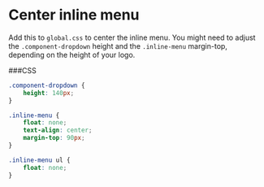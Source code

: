 # Center inline menu

Add this to `global.css` to center the inline menu. You might need to adjust the `.component-dropdown` height and the `.inline-menu` margin-top, depending on the height of your logo. 

###CSS

```css
.component-dropdown {
	height: 140px;
}

.inline-menu {
    float: none;
    text-align: center;
    margin-top: 90px;
}

.inline-menu ul {
	float: none;
}
```